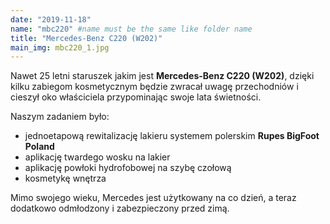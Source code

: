 ```yaml
---
date: "2019-11-18"
name: "mbc220" #name must be the same like folder name
title: "Mercedes-Benz C220 (W202)"
main_img: mbc220_1.jpg
---
```


Nawet 25 letni staruszek jakim jest <strong>Mercedes-Benz C220 (W202)</strong>, dzięki kilku zabiegom kosmetycznym będzie zwracał uwagę przechodniów i cieszył oko właściciela przypominając swoje lata świetności.
<p>Naszym zadaniem było:</p>
<ul>
    <li>jednoetapową rewitalizację lakieru systemem polerskim <strong>Rupes BigFoot Poland</strong></li>
    <li>aplikację twardego wosku na lakier</li>
    <li>aplikację powłoki hydrofobowej na szybę czołową</li>
    <li>kosmetykę wnętrza</li>
</ul>
Mimo swojego wieku, Mercedes jest użytkowany na co dzień, a teraz dodatkowo odmłodzony i zabezpieczony przed zimą.